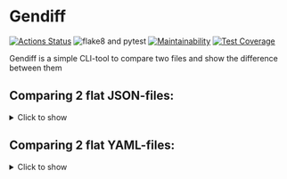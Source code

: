 # Gendiff

[![Actions Status](https://github.com/SadLaboka/python-project-lvl2/workflows/hexlet-check/badge.svg)](https://github.com/SadLaboka/python-project-lvl2/actions)
![flake8 and pytest](https://github.com/SadLaboka/python-project-lvl2/actions/workflows/main.yml/badge.svg)
[![Maintainability](https://api.codeclimate.com/v1/badges/2f5a2e9ac051c9698f87/maintainability)](https://codeclimate.com/github/SadLaboka/python-project-lvl2/maintainability)
[![Test Coverage](https://api.codeclimate.com/v1/badges/2f5a2e9ac051c9698f87/test_coverage)](https://codeclimate.com/github/SadLaboka/python-project-lvl2/test_coverage)

Gendiff is a simple CLI-tool to compare two files and show the difference between them

## Comparing 2 flat JSON-files:
<details>
  <summary>Click to show</summary>
  
[![asciicast](https://github.com/SadLaboka/python-project-lvl2/blob/main/docs/json_json.svg)](https://asciinema.org/a/0DK7OpfKQzXHUQJcaac02TarZ)
</details>

## Comparing 2 flat YAML-files:
<details>
  <summary>Click to show</summary>
  
[![asciicast](https://github.com/SadLaboka/python-project-lvl2/blob/main/docs/yaml_json.svg)](https://asciinema.org/a/TRuExyOhlyzFV23PI4H6CqYuZ)
</details>
